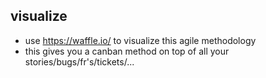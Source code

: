 ## visualize

- use https://waffle.io/ to visualize this agile methodology 
- this gives you a canban method on top of all your stories/bugs/fr's/tickets/...

